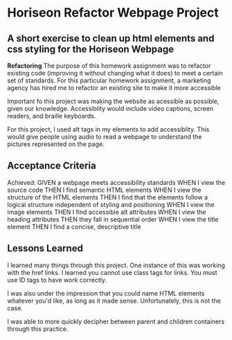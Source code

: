 # Horiseon Refactor Webpage Project

## A short exercise to clean up html elements and css styling for the Horiseon Webpage

**Refactoring** The purpose of this homework assignment was to refactor existing code (improving it without changing what it does) to meet a certain set of standards. For this particular homework assignment, a marketing agency has hired me to refactor an existing site to make it more accessible

Important fo this project was making the website as acessible as possible, given our knowledge. Accessiblity would include video captions, screen readers, and braille keyboards. 

For this project, I used alt tags in my elements to add accessiblity. This would give people using audio to read a webpage to understand the pictures represented on the page.

## Acceptance Criteria

Achieved:
GIVEN a webpage meets accessibility standards
WHEN I view the source code
THEN I find semantic HTML elements
WHEN I view the structure of the HTML elements
THEN I find that the elements follow a logical structure independent of styling and positioning
WHEN I view the image elements
THEN I find accessible alt attributes
WHEN I view the heading attributes
THEN they fall in sequential order
WHEN I view the title element
THEN I find a concise, descriptive title

## Lessons Learned
I learned many things through this project. One instance of this was working with the href links. I learned you cannot use class tags for links. You must use ID tags to have <a> work correctly. 

I was also under the impression that you could name HTML elements whatever you'd like, as long as it made sense. Unfortunately, this is not the case.

I was able to more quickly decipher between parent and children containers through this practice.


